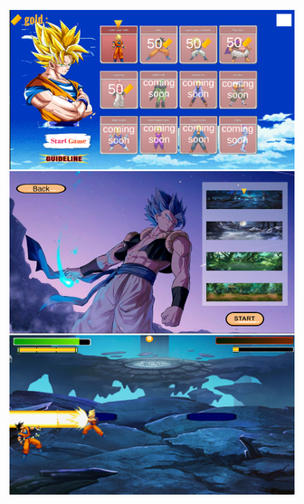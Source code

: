 ![Demo picture](https://github.com/LTA-somet/DragonBall/blob/master/no1.png)
![Demo picture](https://github.com/LTA-somet/DragonBall/blob/master/no2.png)
![Demo picture](https://github.com/LTA-somet/DragonBall/blob/master/no3.png)
